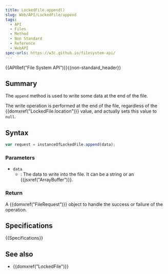 ```yaml
---
title: LockedFile.append()
slug: Web/API/LockedFile/append
tags:
  - API
  - Files
  - Method
  - Non Standard
  - Reference
  - WebAPI
spec-urls: https://w3c.github.io/filesystem-api/
---
```

{{APIRef("File System API")}}{{non-standard_header}}

## Summary

The `append` method is used to write some data at the end of the file.

The write operation is performed at the end of the file, regardless of the
{{domxref("LockedFile.location")}} value, and actually sets this value to
`null`.

## Syntax

```js
var request = instanceOfLockedFile.append(data);
```

### Parameters

- `data`
  - : The data to write into the file. It can be a string or an
    {{jsxref("ArrayBuffer")}}.

### Return

A {{domxref("FileRequest")}} object to handle the success or failure of the operation.

## Specifications

{{Specifications}}

## See also

- {{domxref("LockedFile")}}
